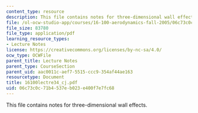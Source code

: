 ```yaml
---
content_type: resource
description: This file contains notes for three-dimensional wall effects.
file: /ol-ocw-studio-app/courses/16-100-aerodynamics-fall-2005/06c73c0c71b4537eb023e400f7e7fc68_16100lectre34_cj.pdf
file_size: 83780
file_type: application/pdf
learning_resource_types:
- Lecture Notes
license: https://creativecommons.org/licenses/by-nc-sa/4.0/
ocw_type: OCWFile
parent_title: Lecture Notes
parent_type: CourseSection
parent_uid: aac0011c-aef7-5515-ccc9-354af44ae163
resourcetype: Document
title: 16100lectre34_cj.pdf
uid: 06c73c0c-71b4-537e-b023-e400f7e7fc68
---
```

This file contains notes for three-dimensional wall effects.